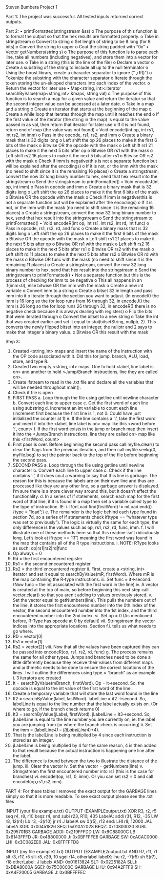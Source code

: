 Steven Bumbera
Project 1

Part 1: The project was successful. All tested inputs returned correct outputs.

Part 2: 
•	printFormatted(stringstream &ss)
o	The purpose of this function is to format the output so that the hex results are formatted properly.
o	Take in stringstream
o	Convert to string
o	Set length of string to be 8 long (for 8 bits)
o	Convert the string to upper
o	Cout the string padded with “0x”
•	Vector<string> getNumbers(string s)
o	The purpose of this function is to parse each line, take all numbers (including negatives), and store them into a vector for later use.
o	Take in a string (this is the line of the file)
o	Declare a vector
o	Create a substring of the string to include all up to the null terminator
o	Using the boost library, create a character separator to ignore (“ ,rR()”)
o	Tokenize the substring with the character separator
o	Iterate through the token storing the un-skipped characters into each index of the vector.
o	Return the vector for later use
•	Map<string, int>::iterator searchByValue(map<string,int> &maps, string val)
o	The purpose of this function is to search a map for a given value and return the iterator so that the second integer value can be accessed at a later date.
o	Take in a map and a string
o	Create an iterator that starts at the beginning of the map
o	Create a while loop that iterates through the map until it reaches the end
o	If the first value of the iterator (the string in the map) is equal to the value passed in as val, then return that iterator for later use
o	If it is not found, return end of map (the value was not found)
•	Void encodeI(int op, int rs1, int rs2, int imm)
o	Pass in the opcode, rs1, rs2, and imm
o	Create a binary mask that is 32 digits long
o	Left shift the op 26 places to make it the first 6 bits of the mask
o	Bitwise OR the opcode with the mask
o	Left shift rs1 21 places to make it the next 5 bits after op
o	Bitwise OR rs1 with the mask
o	Left shift rs2 16 places to make it the next 5 bits after rs1
o	Bitwise OR rs2 with the mask
o	Check if imm is negative(this is not a separate function but will be explained after the encodings)
o	If it is not, or the imm with the mask (no need to shift since it is the remaining 16 places)
o	Create a stringstream, convert the now 32 long binary number to hex, send that hex result into the stringstream
o	Send the stringstream to printFormatted()
•	Void encodeJ(int op, int imm)
o	Pass in opcode and imm
o	Create a binary mask that is 32 digits long
o	Left shift the op 26 places to make it the first 6 bits of the mask
o	Bitwise OR the opcode with the mask
o	Check if imm is negative(this is not a separate function but will be explained after the encodings)
o	If it is not, or the imm with the mask (no need to shift since it is the remaining 16 places)
o	Create a stringstream, convert the now 32 long binary number to hex, send that hex result into the stringstream
o	Send the stringstream to printFormatted()
•	Void encodeR(int op, int rs1, int rs2, int rd, int func)
o	Pass in opcode, rs1, rs2, rd, and func
o	Create a binary mask that is 32 digits long
o	Left shift the op 26 places to make it the first 6 bits of the mask
o	Bitwise OR the opcode with the mask
o	Left shift rs1 21 places to make it the next 5 bits after op
o	Bitwise OR rs1 with the mask
o	Left shift rs2 16 places to make it the next 5 bits after rs1
o	Bitwise OR rs2 with the mask
o	Left shift rd 11 places to make it the next 5 bits after rs2
o	Bitwise OR rd with the mask
o	Bitwise OR func with the mask (no need to shift since it is the remaining 11 places)
o	Create a stringstream, convert the now 32 long binary number to hex, send that hex result into the stringstream
o	Send the stringstream to printFormatted()
•	Not a separate function but this is the process of checking for imm to be negative
o	This all happens in an if(imm<0), else bitwise OR the imm with the mask
o	Create a new int variable
o	Convert imm to a string
o	Create a bitset 32 in length and pass imm into it
o	Iterate through the section you want to adjust. (In encodeI() the imm is 16 long so the for loop runs from 16 through 32, in encodeJ() the imm is 26 long so the for loop runs 26 through 32, in encodeR() there is no negative check because it is always dealing with registers)
o	Flip the bits that were iterated through
o	Convert the bitset to a new string
o	Take the int that was created earlier and set it equal to stoi(bitsetString, nullptr, 2). This converts the newly flipped bitset into an integer, the nullptr and 2 says to make that integer a binary value.
o	Bitwise OR this result with the mask

Step 3:
1.	Created <string,int> maps and insert the name of the instruction with the OP code associated with it. Did this for jump, branch, ALU, load, store, and type R.
2.	Created two empty <string, int> maps. One to hold <label, line label is on> and another to hold <Jump/Branch instructions, line they are called on>.
3.	Create ifstream to read in the .txt file and declare all the variables that will be needed throughout main().
4.	Check if file is open
5.	FIRST PASS
a.	Loop through the file using getline until newline character 
b.	Convert each line to upper case
c.	Get the first word of each line using substring
d.	Increment an int variable to count each line (increment first because the first line is 1, not 0. Could have just initialized the counter at 1)
e.	If the line contains a ‘:’, take the first word and insert it into the <label, line label is on> map like this <word before ‘:’, count>
f.	If the first word exists in the jump or branch map then insert it into the <Jump/Branch instructions, line they are called on> map like this <firstWord, count>
6.	First pass is over. Before beginning the second pass call myfile.clear() to clear the flags from the previous iteration, and then call myfile.seekg(0, myfile.beg) to set the pointer back to the top of the file before beginning the second pass.
7.	SECOND PASS
a.	Loop through the file using getline until newline character 
b.	Convert each line to upper case
c.	Check if the line contains ‘:’, if it does cout a warning to say that this line is garbage. The reason for this is because the labels are on their own line and thus are processed like they are any other line, so a garbage answer is displayed. I’m sure there is a more clever way around this, but it doesn’t effect the functionality.
d.	In a series of if statements, search each map for the first word of that line, if it is found in a map then set a variable called type to the type of instruction. IE:
i.	If(mLoad.find(firstWord) != mLoad.end()){type = “load”;}
e.	The remainder is the logic behind each type found in section 7d, so a series of if statements check if(type == “whatever type was set to previously”). The logic is virtually the same for each type, the only difference is the values such as op, rs1, rs2, rd, func, imm.
f.	I will illustrate one of these methods here so that this readme isn’t ridiculously long.  Let’s look at if(type == “R”) meaning the first word was found in the map that contains all of the R type instructions.
i.	NOTE: RType looks as such: op|rs1|rs2|rd|func
1.	Op always = 0
2.	Rd = the first encountered register
3.	Rs1 = the second encountered register
4.	Rs2 = the third encountered register
ii.	First, create a <string, int> iterator and set it equal to searchByValue(mR, firstWord). Where mR is the map containing the R-type instructions.
iii.	Set func = it->second. (Now func = the int associated with the first word in the line)
iv.	A vector is created at the top of main, so before beginning this next step call vector.clear() so that you aren’t adding to values previously stored.
v.	Set the vector equal to getNumbers(line). This pulls the numbers out of the line, it stores the first encountered number into the 0th index of the vector, the second encountered number into the 1st  index, and the third encountered number into the 2nd index.
vi.	Set op = 0 (As mentioned before, R-Type has opcode at 0 by default)
vii.	Stringstream the vector indices into the appropriate locations. Section f.i. tells us what needs to go where. 
1.	RD = vector[0]
2.	Rs1 = vector[1]
3.	Rs2 = vector[2]
viii.	Now that all the values have been captured they can be passed into encodeR(op, rs1, rs2, rd, func)
g.	The process remains the same for all other types. Jumps and branches need to be done a little differently because they receive their values from different maps and arithmetic needs to be done to ensure the correct locations of the lines. I will outline the differences using type = “branch” as an example.
i.	3 iterators are created
1.	It = searchByValue(mBranch, firstWord). Op = it->second. So, the opcode is equal to the int value of the first word of the line.
2.	Create a temporary variable that will store the last word found in the line
3.	It2 = searchByValue(label, lastWord). labelLine = it2 ->second. So, labelLine is equal to the line number that the label actually exists on. (Or where to go, if the branch check returns 0)
4.	It3 = searchByValue(jLabel, firstWord). jLabelLine = it3->second. So, jLabelLine is equal to the line number you are currently on, ie: the label you are jumping from (or where the branch check is occurring) 
ii.	Set the imm = (labelLine*4) – ((jLabelLine*4)+4). 
1.	That is the labelLine is being multiplied by 4 since each instruction is stored as an integer.
2.	jLabelLine is being multiplied by 4 for the same reason, 4 is then added to that result because the actual instruction is happening one line after the label.
3.	The difference is found between the two to illustrate the distance of the jump.
iii.	Clear the vector
iv.	Set the vector = getNumbers(line)
v.	Stringstream the first encountered number into rs1 (this is the case for branches)
vi.	encodeI(op, rs1, 0, imm). Or you can set rs2 = 0 and call encodeI(op,rs1,rs2,imm).

PART 4:
For these tables I removed the exact output for the GARBAGE lines simply so that it is more readable. To see exact output please see the .txt files

INPUT (your file example.txt)	OUTPUT (EXAMPLEoutput.txt)
XOR R3, r2, r5
seq r4, r8, r10
beqz r4, end
subi r23, R10, 435
LabelA:
addi r31, R12, -35
LW r8, 12(r4)
Lb r3, -3(r10)
jr r4
J labelA
sw 0(r5), r12
end:
LHI r8, 12000
JAL labelA	XOR: 0x00451826
SEQ: 0x010A2028
BEQZ: 0x10800020
SUBI: 0x295701B3
GARBAGE
ADDI: 0x219FFFDD
LW: 0x8C88000C
LB: 0x8143FFFD
JR: 0x48800000
J: 0x0BFFFFE8
GARBAGE
SW: 0xACAC0000
LHI: 0x3C082EE0
JAL: 0x0FFFFFD8

INPUT (my file example2.txt)	OUTPUT (EXAMPLE2output.txt
AND R7, r11, r1
slt r3, r17, r5
slli r8, r29, 10
sgei r14, otherlabel
labelX:
lhu r2, -7(r5)
sh 5(r7), r18
otherLabel:
J labelx	AND: 0x01613824
SLT: 0x0225182A
SLLI: 0xDBA8000A
SGEI: 0x75C0000C
GARBAGE
LHU: 0x94A2FFF9
SH: 0xA4F20005
GARBAGE
J: 0x0BFFFFEC

 
   
